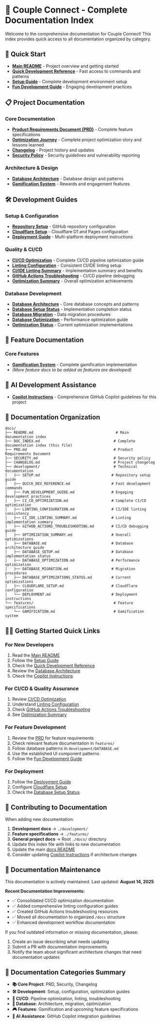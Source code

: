 # 📖 Couple Connect - Complete Documentation Index

Welcome to the comprehensive documentation for Couple Connect! This index provides quick access to all documentation organized by category.

## 🚀 Quick Start

- **[Main README](../README.md)** - Project overview and getting started
- **[Quick Development Reference](./development/QUICK_DEV_REFERENCE.md)** - Fast access to commands and patterns
- **[Setup Guide](./development/SETUP.md)** - Complete development environment setup
- **[Fun Development Guide](./development/FUN_DEVELOPMENT_GUIDE.md)** - Engaging development practices

## 📋 Project Documentation

### Core Documentation

- **[Product Requirements Document (PRD)](./PRD.md)** - Complete feature specifications
- **[Optimization Journey](./OPTIMIZATION_JOURNEY.md)** - Complete project optimization story and lessons learned
- **[Changelog](./CHANGELOG.md)** - Project history and updates
- **[Security Policy](./SECURITY.md)** - Security guidelines and vulnerability reporting

### Architecture & Design

- **[Database Architecture](./development/DATABASE.md)** - Database design and patterns
- **[Gamification System](./features/GAMIFICATION.md)** - Rewards and engagement features

## 🛠️ Development Guides

### Setup & Configuration

- **[Repository Setup](./development/SETUP.md)** - GitHub repository configuration
- **[Cloudflare Setup](./development/CLOUDFLARE_SETUP.md)** - Cloudflare D1 and Pages configuration
- **[Deployment Guide](./development/DEPLOYMENT.md)** - Multi-platform deployment instructions

### Quality & CI/CD

- **[CI/CD Optimization](./development/CI_CD_OPTIMIZATION.md)** - Complete CI/CD pipeline optimization guide
- **[Linting Configuration](./development/LINTING_CONFIGURATION.md)** - Consistent CI/IDE linting setup
- **[CI/IDE Linting Summary](./development/CI_IDE_LINTING_SUMMARY.md)** - Implementation summary and benefits
- **[GitHub Actions Troubleshooting](./development/GITHUB_ACTIONS_TROUBLESHOOTING.md)** - CI/CD pipeline debugging
- **[Optimization Summary](./development/OPTIMIZATION_SUMMARY.md)** - Overall optimization achievements

### Database Development

- **[Database Architecture](./development/DATABASE.md)** - Core database concepts and patterns
- **[Database Setup Status](./development/DATABASE_SETUP.md)** - Implementation completion status
- **[Database Migration](./development/DATABASE_MIGRATION.md)** - Data migration procedures
- **[Database Optimization](./development/DATABASE_OPTIMIZATION.md)** - Performance optimization guide
- **[Optimization Status](./development/DATABASE_OPTIMIZATIONS_STATUS.md)** - Current optimization implementations

## 🎯 Feature Documentation

### Core Features

- **[Gamification System](./features/GAMIFICATION.md)** - Complete gamification implementation
- _(More feature docs to be added as features are developed)_

## 🤖 AI Development Assistance

- **[Copilot Instructions](../.github/.copilot-instructions.md)** - Comprehensive GitHub Copilot guidelines for this project

## 📁 Documentation Organization

```text
docs/
├── README.md                                      # Main documentation index
├── DOC_INDEX.md                                  # Complete documentation index (this file)
├── PRD.md                                        # Product Requirements Document
├── SECURITY.md                                   # Security policy
├── CHANGELOG.md                                  # Project changelog
├── development/                                  # Technical documentation
│   ├── SETUP.md                                 # Repository setup guide
│   ├── QUICK_DEV_REFERENCE.md                   # Fast development commands
│   ├── FUN_DEVELOPMENT_GUIDE.md                 # Engaging development practices
│   ├── CI_CD_OPTIMIZATION.md                    # Complete CI/CD optimization
│   ├── LINTING_CONFIGURATION.md                 # CI/IDE linting consistency
│   ├── CI_IDE_LINTING_SUMMARY.md                # Linting implementation summary
│   ├── GITHUB_ACTIONS_TROUBLESHOOTING.md        # CI/CD debugging guide
│   ├── OPTIMIZATION_SUMMARY.md                  # Overall optimizations
│   ├── DATABASE.md                              # Database architecture guide
│   ├── DATABASE_SETUP.md                        # Database implementation status
│   ├── DATABASE_OPTIMIZATION.md                 # Performance optimization
│   ├── DATABASE_MIGRATION.md                    # Migration procedures
│   ├── DATABASE_OPTIMIZATIONS_STATUS.md         # Current optimizations
│   ├── CLOUDFLARE_SETUP.md                      # Cloudflare configuration
│   └── DEPLOYMENT.md                            # Deployment instructions
└── features/                                     # Feature specifications
    └── GAMIFICATION.md                           # Gamification system
```

## 🏃‍♂️ Getting Started Quick Links

### For New Developers

1. Read the [Main README](../README.md)
2. Follow the [Setup Guide](./development/SETUP.md)
3. Check the [Quick Development Reference](./development/QUICK_DEV_REFERENCE.md)
4. Review the [Database Architecture](./development/DATABASE.md)
5. Check the [Copilot Instructions](../.github/.copilot-instructions.md)

### For CI/CD & Quality Assurance

1. Review [CI/CD Optimization](./development/CI_CD_OPTIMIZATION.md)
2. Understand [Linting Configuration](./development/LINTING_CONFIGURATION.md)
3. Check [GitHub Actions Troubleshooting](./development/GITHUB_ACTIONS_TROUBLESHOOTING.md)
4. See [Optimization Summary](./development/OPTIMIZATION_SUMMARY.md)

### For Feature Development

1. Review the [PRD](./PRD.md) for feature requirements
2. Check relevant feature documentation in `features/`
3. Follow database patterns in `development/DATABASE.md`
4. Use the established UI component patterns
5. Follow the [Fun Development Guide](./development/FUN_DEVELOPMENT_GUIDE.md)

### For Deployment

1. Follow the [Deployment Guide](./development/DEPLOYMENT.md)
2. Configure [Cloudflare Setup](./development/CLOUDFLARE_SETUP.md)
3. Check the [Database Setup Status](./development/DATABASE_SETUP.md)

## 📝 Contributing to Documentation

When adding new documentation:

1. **Development docs** → `./development/`
2. **Feature specifications** → `./features/`
3. **General project docs** → Root `./docs/` directory
4. Update this index file with links to new documentation
5. Update the main [docs README](./README.md)
6. Consider updating [Copilot Instructions](../.github/.copilot-instructions.md) if architecture changes

## 🔄 Documentation Maintenance

This documentation is actively maintained. Last updated: **August 14, 2025**

**Recent Documentation Improvements:**

- ✅ Consolidated CI/CD optimization documentation
- ✅ Added comprehensive linting configuration guides
- ✅ Created GitHub Actions troubleshooting resources
- ✅ Moved all documentation to organized `/docs` structure
- ✅ Enhanced development workflow documentation

If you find outdated information or missing documentation, please:

1. Create an issue describing what needs updating
2. Submit a PR with documentation improvements
3. Notify the team about significant architecture changes that need documentation updates

## 🎯 Documentation Categories Summary

- **📚 Core Project**: PRD, Security, Changelog
- **🛠️ Development**: Setup, configuration, optimization guides
- **🔧 CI/CD**: Pipeline optimization, linting, troubleshooting
- **💾 Database**: Architecture, migration, optimization
- **🎮 Features**: Gamification and upcoming feature specifications
- **🤖 AI Assistance**: GitHub Copilot integration guidelines
